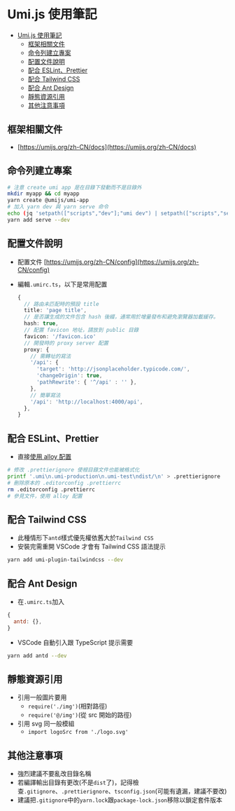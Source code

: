 # Umi.js 使用筆記

- [Umi.js 使用筆記](#umijs-使用筆記)
  - [框架相關文件](#框架相關文件)
  - [命令列建立專案](#命令列建立專案)
  - [配置文件說明](#配置文件說明)
  - [配合 ESLint、Prettier](#配合-eslintprettier)
  - [配合 Tailwind CSS](#配合-tailwind-css)
  - [配合 Ant Design](#配合-ant-design)
  - [靜態資源引用](#靜態資源引用)
  - [其他注意事項](#其他注意事項)

## 框架相關文件

- [https://umijs.org/zh-CN/docs](https://umijs.org/zh-CN/docs)

## 命令列建立專案

```sh
# 注意 create umi app 是在目錄下發動而不是目錄外
mkdir myapp && cd myapp
yarn create @umijs/umi-app
# 加入 yarn dev 與 yarn serve 命令
echo (jq 'setpath(["scripts","dev"];"umi dev") | setpath(["scripts","serve"];"serve dist")' package.json) > package.json
yarn add serve --dev
```

## 配置文件說明

- 配置文件 [https://umijs.org/zh-CN/config](https://umijs.org/zh-CN/config)
- 編輯`.umirc.ts`，以下是常用配置

  ```ts
  {
    // 路由未匹配時的預設 title
    title: 'page title',
    // 是否讓生成的文件包含 hash 後綴，通常用於增量發布和避免瀏覽器加載緩存。
    hash: true,
    // 配置 favicon 地址，請放到 public 目錄
    favicon: '/favicon.ico'
    // 開發時的 proxy server 配置
    proxy: {
      // 需轉址的寫法
      '/api': {
        'target': 'http://jsonplaceholder.typicode.com/',
        'changeOrigin': true,
        'pathRewrite': { '^/api' : '' },
      },
      // 簡單寫法
      '/api': 'http://localhost:4000/api',
    },
  }
  ```

## 配合 ESLint、Prettier

- 直接[使用 alloy 配置](README.md#alloy-typescript-react)

```bash
# 修改 .prettierignore 使根目錄文件也能被格式化
printf '.umi\n.umi-production\n.umi-test\ndist/\n' > .prettierignore
# 刪除原本的 .editorconfig .prettierrc
rm .editorconfig .prettierrc
# 參見文件，使用 alloy 配置
```

## 配合 Tailwind CSS

- 此種情形下`antd`樣式優先權依舊大於`Tailwind CSS`
- 安裝完需重開 VSCode 才會有 Tailwind CSS 語法提示

```sh
yarn add umi-plugin-tailwindcss --dev
```

## 配合 Ant Design

- 在`.umirc.ts`加入

```js
{
  antd: {},
}
```

- VSCode 自動引入跟 TypeScript 提示需要

```bash
yarn add antd --dev
```

## 靜態資源引用

- 引用一般圖片要用
  - `require('./img')`(相對路徑)
  - `require('@/img')`(從 src 開始的路徑)
- 引用 svg 同一般模組
  - `import logoSrc from './logo.svg'`

## 其他注意事項

- 強烈建議不要亂改目錄名稱
- 若編譯輸出目錄有更改(不是`dist`了)，記得檢查`.gitignore`、`.prettierignore`、`tsconfig.json`(可能有遺漏，建議不要改)
- 建議把`.gitignore`中的`yarn.lock`跟`package-lock.json`移除以鎖定套件版本
